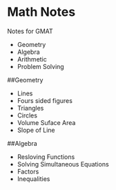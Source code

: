 # Math Notes
Notes for GMAT
- Geometry
- Algebra
- Arithmetic
- Problem Solving

##Geometry
- Lines
- Fours sided figures
- Triangles
- Circles
- Volume Suface Area
- Slope of Line

##Algebra
- Resloving Functions
- Solving Simultaneous Equations
- Factors
- Inequalities

